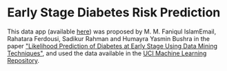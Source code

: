 # Early Stage Diabetes Risk Prediction

This data app (available [here](https://diabetesriskprediction.herokuapp.com/)) was proposed by  M. M. Faniqul IslamEmail, Rahatara Ferdousi, Sadikur Rahman and Humayra Yasmin Bushra in the paper ["Likelihood Prediction of Diabetes at Early Stage Using Data Mining Techniques"](https://link.springer.com/chapter/10.1007/978-981-13-8798-2_12), and used the data available in the [UCI Machine Learning Repository](http://archive.ics.uci.edu/ml/datasets/Early+stage+diabetes+risk+prediction+dataset.).
